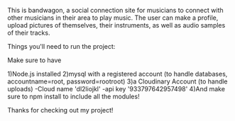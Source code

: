 This is bandwagon, a social connection site for musicians to connect with other musicians in their area to play music. 
The user can make a profile, upload pictures of themselves, their instruments, as well as audio samples of their tracks.

Things you'll need to run the project:

Make sure to have 

1)Node.js installed
2)mysql with a registered account (to handle databases, accountname=root, password=rootroot)
3)a Cloudinary Account (to handle uploads)
	-Cloud name 'dl2liojkl'
	-api key '933797642957498'
4)And make sure to npm install to include all the modules!

Thanks for checking out my project!
